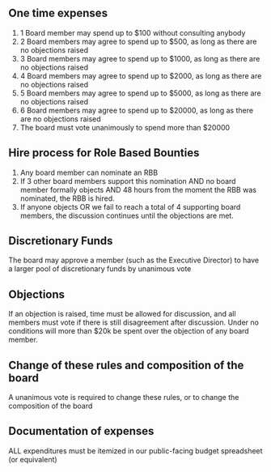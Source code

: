 ## One time expenses ##
1. 1 Board member may spend up to $100 without consulting anybody
2. 2 Board members may agree to spend up to $500, as long as there are no objections raised
3. 3 Board members may agree to spend up to $1000, as long as there are no objections raised
4. 4 Board members may agree to spend up to $2000, as long as there are no objections raised
5. 5 Board members may agree to spend up to $5000, as long as there are no objections raised
6. 6 Board members may agree to spend up to $20000, as long as there are no objections raised
7. The board must vote unanimously to spend more than $20000

## Hire process for Role Based Bounties ##
1. Any board member can nominate an RBB
2. If 3 other board members support this nomination AND no board member formally objects AND 48 hours from the moment the RBB was nominated, the RBB is hired.
3. If anyone objects OR we fail to reach a total of 4 supporting board members, the discussion continues until the objections are met.

## Discretionary Funds ##
The board may approve a member (such as the Executive Director) to have a larger pool of discretionary funds by unanimous vote

## Objections ##
If an objection is raised, time must be allowed for discussion, and all members must vote if there is still disagreement after discussion. Under no conditions will more than $20k be spent over the objection of any board member.

## Change of these rules and composition of the board ##
A unanimous vote is required to change these rules, or to change the composition of the board

## Documentation of expenses ##
ALL expenditures must be itemized in our public-facing budget spreadsheet (or equivalent)